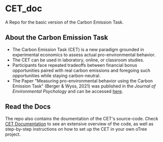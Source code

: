# CET_doc
A Repo for the basic version of the Carbon Emission Task. 

## About the Carbon Emission Task
- The Carbon Emission Task (CET) is a new paradigm grounded in experimental economics to assess actual pro-environmental behavior.
- The CET can be used in laboratory, online, or classroom studies.
- Participants face repeated tradeoffs between financial bonus opportunities paired with real carbon emissions and foregoing such opportunities while staying carbon-neutral.
- The Paper "Measuring pro-environmental behavior using the Carbon Emission Task" (Berger & Wyss, 2021) was published in the *Journal of Environmental Psychology*
  and can be accessed [here](https://www.sciencedirect.com/science/article/pii/S0272494421000669).
  
## Read the Docs
The repo also contains the doumentation of the CET's source-code. Check [CET Documentation](https://www.sciencedirect.com/science/article/pii/S0272494421000669) to see an
extensive overview of the code, as well as step-by-step instructions on how to set up the CET in your own oTree project.

